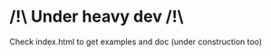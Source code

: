 # /!\     Under heavy dev     /!\ 

Check index.html to get examples and doc (under construction too)
